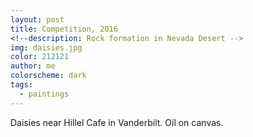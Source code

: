 ```yaml
---
layout: post
title: Competition, 2016
<!--description: Rock formation in Nevada Desert -->
img: daisies.jpg
color: 212121
author: me
colorscheme: dark
tags:
  - paintings
---
```


Daisies near Hillel Cafe in Vanderbilt. Oil on canvas.    
